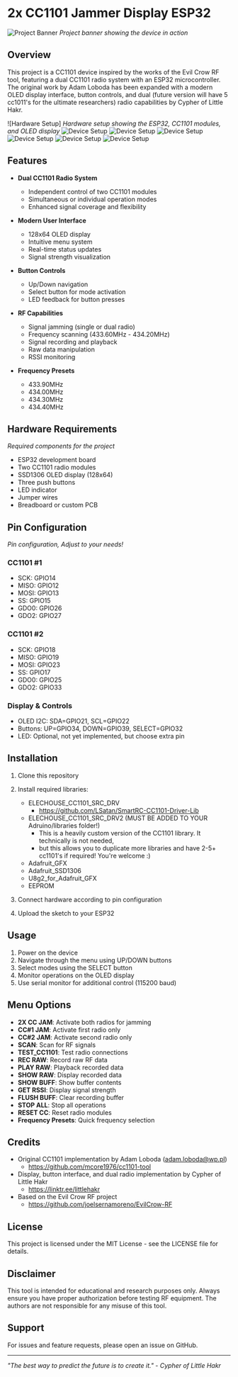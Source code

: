 # 2x CC1101 Jammer Display ESP32

![Project Banner](img/banner.jpg)
*Project banner showing the device in action*

## Overview

This project is a CC1101 device inspired by the works of the Evil Crow RF tool, featuring a dual CC1101 radio system with an ESP32 microcontroller. The original work by Adam Loboda has been expanded with a modern OLED display interface, button controls, and dual (future version will have 5 cc1011's for the ultimate researchers) radio capabilities by Cypher of Little Hakr.

![Hardware Setup]
*Hardware setup showing the ESP32, CC1101 modules, and OLED display*
![Device Setup](img/device1.JPG)
![Device Setup](img/device2.JPG)
![Device Setup](img/device3.JPG)
![Device Setup](img/device4.JPG)
![Device Setup](img/device5.JPG)
![Device Setup](img/device6.JPG)


## Features

- **Dual CC1101 Radio System**
  - Independent control of two CC1101 modules
  - Simultaneous or individual operation modes
  - Enhanced signal coverage and flexibility

- **Modern User Interface**
  - 128x64 OLED display
  - Intuitive menu system
  - Real-time status updates
  - Signal strength visualization

- **Button Controls**
  - Up/Down navigation
  - Select button for mode activation
  - LED feedback for button presses

- **RF Capabilities**
  - Signal jamming (single or dual radio)
  - Frequency scanning (433.60MHz - 434.20MHz)
  - Signal recording and playback
  - Raw data manipulation
  - RSSI monitoring

- **Frequency Presets**
  - 433.90MHz
  - 434.00MHz
  - 434.30MHz
  - 434.40MHz

## Hardware Requirements

*Required components for the project*

- ESP32 development board
- Two CC1101 radio modules
- SSD1306 OLED display (128x64)
- Three push buttons
- LED indicator
- Jumper wires
- Breadboard or custom PCB

## Pin Configuration

*Pin configuration, Adjust to your needs!*

### CC1101 #1
- SCK: GPIO14
- MISO: GPIO12
- MOSI: GPIO13
- SS: GPIO15
- GDO0: GPIO26
- GDO2: GPIO27

### CC1101 #2
- SCK: GPIO18
- MISO: GPIO19
- MOSI: GPIO23
- SS: GPIO17
- GDO0: GPIO25
- GDO2: GPIO33

### Display & Controls
- OLED I2C: SDA=GPIO21, SCL=GPIO22
- Buttons: UP=GPIO34, DOWN=GPIO39, SELECT=GPIO32
- LED: Optional, not yet implemented, but choose extra pin

## Installation

1. Clone this repository
2. Install required libraries:
   - ELECHOUSE_CC1101_SRC_DRV
     - https://github.com/LSatan/SmartRC-CC1101-Driver-Lib
   - ELECHOUSE_CC1101_SRC_DRV2 (MUST BE ADDED TO YOUR Adruino/libraries folder!)
     - This is a heavily custom version of the CC1101 library. It technically is not needed, 
     - but this allows you to duplicate more libraries and have 2-5+ cc1101's if required! You're welcome :)
   - Adafruit_GFX
   - Adafruit_SSD1306
   - U8g2_for_Adafruit_GFX
   - EEPROM

3. Connect hardware according to pin configuration
4. Upload the sketch to your ESP32

## Usage

1. Power on the device
2. Navigate through the menu using UP/DOWN buttons
3. Select modes using the SELECT button
4. Monitor operations on the OLED display
5. Use serial monitor for additional control (115200 baud)

## Menu Options

- **2X CC JAM**: Activate both radios for jamming
- **CC#1 JAM**: Activate first radio only
- **CC#2 JAM**: Activate second radio only
- **SCAN**: Scan for RF signals
- **TEST_CC1101**: Test radio connections
- **REC RAW**: Record raw RF data
- **PLAY RAW**: Playback recorded data
- **SHOW RAW**: Display recorded data
- **SHOW BUFF**: Show buffer contents
- **GET RSSI**: Display signal strength
- **FLUSH BUFF**: Clear recording buffer
- **STOP ALL**: Stop all operations
- **RESET CC**: Reset radio modules
- **Frequency Presets**: Quick frequency selection

## Credits

- Original CC1101 implementation by Adam Loboda (adam.loboda@wp.pl)
  - https://github.com/mcore1976/cc1101-tool
- Display, button interface, and dual radio implementation by Cypher of Little Hakr
  - https://linktr.ee/littlehakr
- Based on the Evil Crow RF project
  - https://github.com/joelsernamoreno/EvilCrow-RF

## License

This project is licensed under the MIT License - see the LICENSE file for details.

## Disclaimer

This tool is intended for educational and research purposes only. Always ensure you have proper authorization before testing RF equipment. The authors are not responsible for any misuse of this tool.

## Support

For issues and feature requests, please open an issue on GitHub.

---

*"The best way to predict the future is to create it." - Cypher of Little Hakr* 